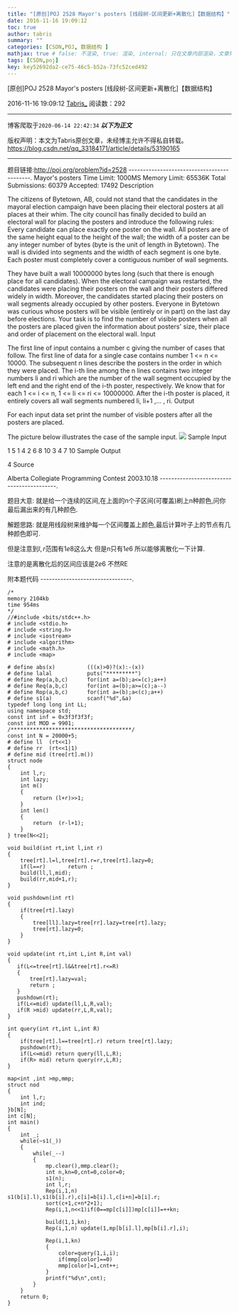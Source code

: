 ```yaml
---
title: "[原创]POJ 2528 Mayor's posters [线段树-区间更新+离散化]【数据结构】"
date: 2016-11-16 19:09:12
toc: true
author: tabris
summary: ""
categories: [CSDN,POJ, 数据结构 ]
mathjax: true # false: 不渲染, true: 渲染, internal: 只在文章内部渲染，文章列表中不渲染
tags: [CSDN,poj]
key: key52692da2-ce75-46c5-b52a-73fc52ced492
---
```


[原创]POJ 2528 Mayor's posters [线段树-区间更新+离散化]【数据结构】

2016-11-16 19:09:12  [Tabris_](https://me.csdn.net/qq_33184171) 阅读数：292

---

博客爬取于`2020-06-14 22:42:34`
***以下为正文***

版权声明：本文为Tabris原创文章，未经博主允许不得私自转载。
https://blog.csdn.net/qq_33184171/article/details/53190165

<!-- more -->

---

题目链接:http://poj.org/problem?id=2528
-------------------------------------------.
Mayor's posters
Time Limit: 1000MS		Memory Limit: 65536K
Total Submissions: 60379		Accepted: 17492
Description

The citizens of Bytetown, AB, could not stand that the candidates in the mayoral election campaign have been placing their electoral posters at all places at their whim. The city council has finally decided to build an electoral wall for placing the posters and introduce the following rules: 
Every candidate can place exactly one poster on the wall. 
All posters are of the same height equal to the height of the wall; the width of a poster can be any integer number of bytes (byte is the unit of length in Bytetown). 
The wall is divided into segments and the width of each segment is one byte. 
Each poster must completely cover a contiguous number of wall segments.

They have built a wall 10000000 bytes long (such that there is enough place for all candidates). When the electoral campaign was restarted, the candidates were placing their posters on the wall and their posters differed widely in width. Moreover, the candidates started placing their posters on wall segments already occupied by other posters. Everyone in Bytetown was curious whose posters will be visible (entirely or in part) on the last day before elections. 
Your task is to find the number of visible posters when all the posters are placed given the information about posters' size, their place and order of placement on the electoral wall. 
Input

The first line of input contains a number c giving the number of cases that follow. The first line of data for a single case contains number 1 <= n <= 10000. The subsequent n lines describe the posters in the order in which they were placed. The i-th line among the n lines contains two integer numbers li and ri which are the number of the wall segment occupied by the left end and the right end of the i-th poster, respectively. We know that for each 1 <= i <= n, 1 <= li <= ri <= 10000000. After the i-th poster is placed, it entirely covers all wall segments numbered li, li+1 ,... , ri.
Output

For each input data set print the number of visible posters after all the posters are placed. 

The picture below illustrates the case of the sample input. 
![](http://poj.org/images/2528_1.jpg)
Sample Input

1
5
1 4
2 6
8 10
3 4
7 10
Sample Output

4
Source

Alberta Collegiate Programming Contest 2003.10.18
------------------------------------------.

题目大意: 
就是给一个连续的区间,在上面的n个子区间(可覆盖)刷上n种颜色,问你最后漏出来的有几种颜色.

解题思路:
就是用线段树来维护每一个区间覆盖上颜色,最后计算叶子上的节点有几种颜色即可.

但是注意到$l,r$范围有$1e8$这么大 但是n只有$1e6$ 
所以能够离散化一下计算.

注意的是离散化后的区间应该是$2e6$  不然RE

附本题代码
--------------------------------.
```
/*
memory 2104kb
time 954ms	
*/
//#include <bits/stdc++.h>
# include <stdio.h>
# include <string.h>
# include <iostream>
# include <algorithm>
# include <math.h>
# include <map>

# define abs(x)          (((x)>0)?(x):-(x))
# define lalal           puts("*********")
# define Rep(a,b,c)      for(int a=(b);a<=(c);a++)
# define Req(a,b,c)      for(int a=(b);a>=(c);a--)
# define Rop(a,b,c)      for(int a=(b);a<(c);a++)
# define s1(a)           scanf("%d",&a)
typedef long long int LL;
using namespace std;
const int inf = 0x3f3f3f3f;
const int MOD = 9901;
/**************************************/
const int N = 20000+5;
# define ll  (rt<<1)
# define rr  (rt<<1|1)
# define mid (tree[rt].m())
struct node
{
    int l,r;
    int lazy;
    int m()
    {
        return (l+r)>>1;
    }
    int len()
    {
        return  (r-l+1);
    }
} tree[N<<2];

void build(int rt,int l,int r)
{
    tree[rt].l=l,tree[rt].r=r,tree[rt].lazy=0;
    if(l==r)       return ;
    build(ll,l,mid);
    build(rr,mid+1,r);
}

void pushdown(int rt)
{
    if(tree[rt].lazy)
    {
        tree[ll].lazy=tree[rr].lazy=tree[rt].lazy;
        tree[rt].lazy=0;
    }
}

void update(int rt,int L,int R,int val)
{
   if(L<=tree[rt].l&&tree[rt].r<=R)
   {
       tree[rt].lazy=val;
       return ;
   }
   pushdown(rt);
   if(L<=mid) update(ll,L,R,val);
   if(R >mid) update(rr,L,R,val);
}

int query(int rt,int L,int R)
{
    if(tree[rt].l==tree[rt].r) return tree[rt].lazy;
    pushdown(rt);
    if(L<=mid) return query(ll,L,R);
    if(R> mid) return query(rr,L,R);
}

map<int ,int >mp,mmp;
struct nod
{
    int l,r;
    int ind;
}b[N];
int c[N];
int main()
{
    int _;
    while(~s1(_))
    {
        while(_--)
        {
            mp.clear(),mmp.clear();
            int n,kn=0,cnt=0,color=0;
            s1(n);
            int l,r;
            Rep(i,1,n) s1(b[i].l),s1(b[i].r),c[i]=b[i].l,c[i+n]=b[i].r;
            sort(c+1,c+n*2+1);
            Rep(i,1,n<<1)if(0==mp[c[i]])mp[c[i]]=++kn;

            build(1,1,kn);
            Rep(i,1,n) update(1,mp[b[i].l],mp[b[i].r],i);
            
            Rep(i,1,kn)
            {
                color=query(1,i,i);
                if(mmp[color]==0)
                mmp[color]=1,cnt++;
            }
            printf("%d\n",cnt);
        }
    }
    return 0;
}

```

